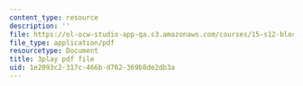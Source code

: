 ```yaml
---
content_type: resource
description: ''
file: https://ol-ocw-studio-app-qa.s3.amazonaws.com/courses/15-s12-blockchain-and-money-fall-2018/1e2093c2317c466bd762369b8de2db3a_DsSzQfejwMk.pdf
file_type: application/pdf
resourcetype: Document
title: 3play pdf file
uid: 1e2093c2-317c-466b-d762-369b8de2db3a
---
```

